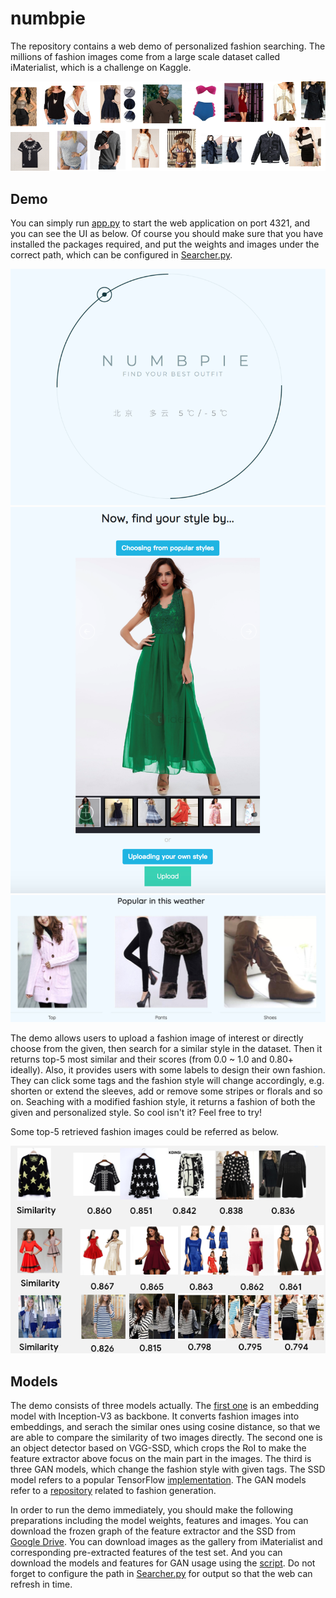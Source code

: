# numbpie

The repository contains a web demo of personalized fashion searching. The millions of fashion images come from a large scale dataset called iMaterialist, which is a challenge on Kaggle. 

![](images/iMaterialist.png) 

## Demo
You can simply run [app.py](https://github.com/wozhouh/numbpie/blob/master/web/numbpie/app.py) to start the web application on port 4321, and you can see the UI as below. Of course you should make sure that you have installed the packages required, and put the weights and images under the correct path, which can be configured in [Searcher.py](https://github.com/wozhouh/numbpie/blob/master/code/Searcher.py).

![](images/ui_0.png) 
![](images/ui_1.png)
![](images/ui_2.jpg)

The demo allows users to upload a fashion image of interest or directly choose from the given, then search for a similar style in the dataset. Then it returns top-5 most similar and their scores (from 0.0 ~ 1.0 and 0.80+ ideally). Also, it provides users with some labels to design their own fashion. They can click some tags and the fashion style will change accordingly, e.g. shorten or extend the sleeves, add or remove some stripes or florals and so on. Seaching with a modified fashion style, it returns a fashion of both the given and personalized style. So cool isn't it? Feel free to try!

Some top-5 retrieved fashion images could be referred as below.

![](images/results.PNG)

## Models

The demo consists of three models actually. The [first one](https://github.com/wozhouh/numbpie/tree/master/code/feature_extractor) is an embedding model with Inception-V3 as backbone. It converts fashion images into embeddings, and serach the similar ones using cosine distance, so that we are able to compare the similarity of two images directly. The second one is an object detector based on VGG-SSD, which crops the RoI to make the feature extractor above focus on the main part in the images. The third is three GAN models, which change the fashion style with given tags. The SSD model refers to a popular TensorFlow [implementation](https://github.com/balancap/SSD-Tensorflow). The GAN models refer to a [repository](https://github.com/sonynka/fashion_gan) related to fashion generation.

In order to run the demo immediately, you should make the following preparations including the model weights, features and images. You can download the frozen graph of the feature extractor and the SSD from [Google Drive](https://drive.google.com/open?id=1iD9wQMoBQUKL2fKF4dL2ktQqnt7KZGVn). You can download images as the gallery from iMaterialist and corresponding pre-extracted features of the test set. And you can download the models and features for GAN usage using the [script](https://github.com/wozhouh/numbpie/blob/master/code/fashion_gan/data/download_data.sh). Do not forget to configure the path in [Searcher.py](https://github.com/wozhouh/numbpie/blob/master/code/Searcher.py) for output so that the web can refresh in time.
